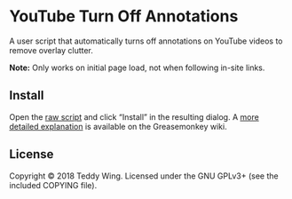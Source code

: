 YouTube Turn Off Annotations
============================

A user script that automatically turns off annotations on YouTube videos to
remove overlay clutter.

**Note:** Only works on initial page load, not when following in-site links.


## Install
Open the [raw script][1] and click “Install” in the resulting dialog. A [more
detailed explanation][2] is available on the Greasemonkey wiki.


## License
Copyright © 2018 Teddy Wing. Licensed under the GNU GPLv3+ (see the included
COPYING file).


[1]: https://raw.githubusercontent.com/teddywing/youtube-turn-off-annotations/master/youtube-turn-off-annotations.user.js
[2]: https://wiki.greasespot.net/Greasemonkey_Manual:Installing_Scripts
